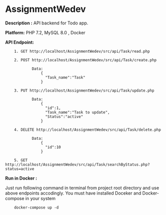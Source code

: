 # AssignmentWedev
<b>Description :</b> API backend for Todo app.

<b>Platform:</b> PHP 7.2, MySQL 8.0 , Docker

<b>API Endpoint:</b>

        1. GET http://localhost/AssignmentWedev/src/api/Task/read.php
        
        2. POST http://localhost/AssignmentWedev/src/api/Task/create.php
        
                Data:
                    {
                      "Task_name":"Task"
                    }
                    
        3. PUT http://localhost/AssignmentWedev/src/api/Task/update.php
        
                Data:
                    {
                      "id":1,
                      "Task_name":"Task to update",
                      "Status":"active"
                    }
                    
        4. DELETE http://localhost/AssignmentWedev/src/api/Task/delete.php
        
                Data:
                    {
                      "id":10
                    }
                    
        5. GET http://localhost/AssignmentWedev/src/api/Task/searchByStatus.php?status=active
        
<b>Run in Docker :</b>

<p> Just run following command in terminal from project root directory and use above endpoints accodingly. You must have installed Doceker and Docker-compose in your system </p>
        
        docker-compose up -d
